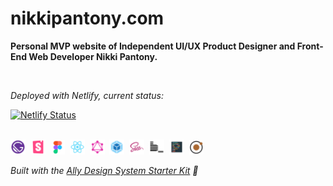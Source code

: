 # nikkipantony.com

**Personal MVP website of Independent UI/UX Product Designer and Front-End Web Developer Nikki Pantony.**

</br>

_Deployed with Netlify, current status:_

[![Netlify Status](https://api.netlify.com/api/v1/badges/d36e08a1-5088-495e-a25b-c2d59c7c82d3/deploy-status)](https://app.netlify.com/sites/nikkipantony/deploys)

</br>

<!-- Ally Design System Starter Kit Badge -->
<div>
    <img alt="Gatsby" src="./static/readme_images/GatsbyIconLogo.png" width="24" />&nbsp;
    <img alt="Storybook" src="./static/readme_images/StorybookIconLogo.png" width="24" />&nbsp;
    <img alt="Figma" src="./static/readme_images/FigmaIconLogo.png" width="23" />&nbsp;
    <img alt="React" src="./static/readme_images/ReactIconLogo.png" width="24" />&nbsp;
    <img alt="GraphQL" src="./static/readme_images/GraphQLIconLogo.png" width="24" />&nbsp;
    <img alt="Webpack" src="./static/readme_images/WebpackIconLogo.png" width="24" />&nbsp;
    <img alt="Sass" src="./static/readme_images/SassIconLogo.png" width="24" />&nbsp;
    <img alt="BEM" src="./static/readme_images/BEMIconLogo.png" width="24" />&nbsp;
    <img alt="Prettier" src="./static/readme_images/PrettierIconLogo.png" width="24" />&nbsp;
    <img alt="Atomic Design" src="./static/readme_images/AtomicDesignIconLogo.png" width="23" />
</div>

_Built with the [Ally Design System Starter Kit](https://github.com/ally-design-system/ally-design-system-starter-kit) 💨_

<!-- / Ally Design System Starter Kit Badge -->
